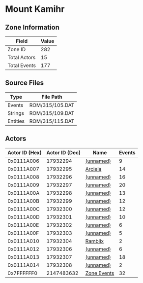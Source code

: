 # Mount Kamihr

## Zone Information

| Field        |   Value |
|--------------|---------|
| Zone ID      |     282 |
| Total Actors |      15 |
| Total Events |     177 |

## Source Files

| Type     | File Path       |
|----------|-----------------|
| Events   | ROM/315/105.DAT |
| Strings  | ROM/315/109.DAT |
| Entities | ROM/315/115.DAT |

## Actors

| Actor ID (Hex)   |   Actor ID (Dec) | Name                                   |   Events |
|------------------|------------------|----------------------------------------|----------|
| 0x0111A006       |         17932294 | [(unnamed)](./17932294.md)             |        9 |
| 0x0111A007       |         17932295 | [Arciela](./17932295%20-%20Arciela.md) |       14 |
| 0x0111A008       |         17932296 | [(unnamed)](./17932296.md)             |       16 |
| 0x0111A009       |         17932297 | [(unnamed)](./17932297.md)             |       20 |
| 0x0111A00A       |         17932298 | [(unnamed)](./17932298.md)             |       13 |
| 0x0111A00B       |         17932299 | [(unnamed)](./17932299.md)             |       12 |
| 0x0111A00C       |         17932300 | [(unnamed)](./17932300.md)             |       12 |
| 0x0111A00D       |         17932301 | [(unnamed)](./17932301.md)             |       10 |
| 0x0111A00E       |         17932302 | [(unnamed)](./17932302.md)             |        6 |
| 0x0111A00F       |         17932303 | [(unnamed)](./17932303.md)             |        5 |
| 0x0111A010       |         17932304 | [Ramblix](./17932304%20-%20Ramblix.md) |        2 |
| 0x0111A012       |         17932306 | [(unnamed)](./17932306.md)             |        6 |
| 0x0111A013       |         17932307 | [(unnamed)](./17932307.md)             |       18 |
| 0x0111A014       |         17932308 | [(unnamed)](./17932308.md)             |        2 |
| 0x7FFFFFF0       |       2147483632 | [Zone Events](./Zone%20Events.md)      |       32 |